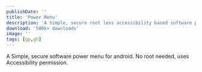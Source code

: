 ```yaml
---
publishDate: ''
title: 'Power Menu'
description: 'A Simple, secure root less accessibility based software power menu for android.'
download: '500k+ downloads'
image: ''
tags: [gp,gh]
---
```


A Simple, secure software power menu for android. No root needed, uses Accessibility permission.